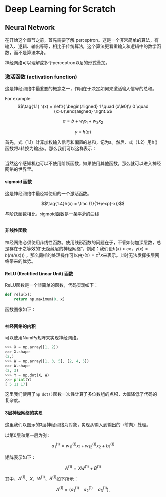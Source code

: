 # Deep Learning for Scratch

## Neural Network

在开始这个章节之前，首先需要了解 perceptron。这是一个非常简单的算法，有输入、逻辑、输出等等，相比于传统算法，这个算法更看重输入和逻辑中的数学函数，而不是算法本身。

神经网络可以理解成多个perceptron以层的形式叠加。

### 激活函数 (activation function)

这是神经网络中最重要的概念之一，作用在于决定如何来激活输入信号的总和。

For example: 
$$\tag{1.1}
	h(x) = \left\{ 
	\begin{aligned} 
	1 \quad (x\le0)\\
	0 \quad (x>0)\end{aligned}
	\right.$$
 
$$\tag{1.2} a = b  + w_1 x_1 + w_2x_2$$
 
$$\tag{1.3} y = h(a)$$
 
首先，式（1.1）计算加权输入信号和偏置的总和，记为a。然后，式（1.2）用h()函数将a转换为输出y。那么我们可以这样表示：

![]()

当然这个感知机也可以不使用阶跃函数，如果使用其他函数，那么就可以进入神经网络的世界里。

#### sigmoid 函数

这是神经网络中最经常使用的一个激活函数。

$$\tag{1.4}h(x) = \frac {1}{1+\exp(-x)}$$

与阶跃函数相比，sigmoid函数是一条平滑的曲线

![]()

#### 非线性函数

神经网络必须使用非线性函数。使用线形函数的问题在于，不管如何加深层数，总是存在于之等效的“无隐藏层的神经网络”。例如：我们设$h(x)=cx$，$y(x)=h(h(h(x)))$ ，那么同样的处理操作可以由$y(x)=c^3x$来表示。此时无法发挥多层网络带来的优势。

#### ReLU (Rectified Linear Unit) 函数

ReLU函数是一个很简单的函数，代码实现如下：

```python
def relu(x):
	return np.maximum(0, x)
```

函数图像如下：

![]()

#### 神经网络的内积

可以使用NumPy矩阵来实现神经网络。

```python
>>> X = np.array([1, 2])
>>> X.shape
(2,)
>>> W = np.array([1, 3, 5], [2, 4, 6])
>>> W.shape
(2, 3)
>>> Y = np.dot(X, W)
>>> print(Y)
[ 5 11 17]
```

这里我们使用了`np.dot()`函数一次性计算了多位数组的点积，大幅降低了代码的复杂度。

#### 3层神经网络的实现

这里我们以图示的3层神经网络为对象，实现从输入到输出的（前向）处理。

以第0层和第一层为例：

$$\tag{1.5} a_1^{(1)} = w_{11}^{(1)}x_1 + w_{12}^{(1)}x_2 + b_1^{(1)}$$

矩阵表示如下：

$$\tag{1.6} A^{(1)} = XW^{(1)} + B^{(1)}$$

其中，$A^{(1)}$、$X$、$W^{(1)}$、$B^{(1)}$如下所示：

$$A^{(1)}=\left( a_1^{(1)}\quad a_2^{(1)}\quad a_3^{(1)}  \right), $$
<!--stackedit_data:
eyJoaXN0b3J5IjpbLTY2MjQ1NDUwMCwyNDMxMjE3MzcsLTgyOT
MzNjU1NywtMTUzNTQ3NTc4NV19
-->